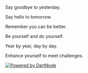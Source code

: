 Say goodbye to yesterday.

Say hello to tomorrow.

Remember you can be better.

Be yourself and do yourself.

Year by year, day by day.

Enhance yourself to meet challenges.

[![Powered by DartNode](https://dartnode.com/branding/DN-Open-Source-sm.png)](https://dartnode.com "Powered by DartNode - Free VPS for Open Source")
